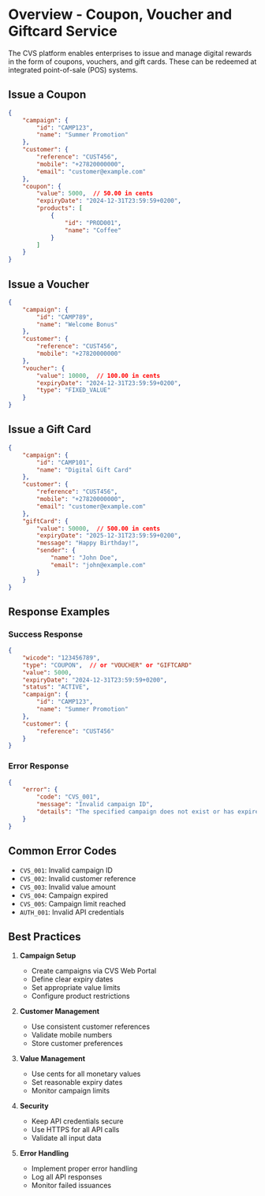 # Overview - Coupon, Voucher and Giftcard Service

The CVS platform enables enterprises to issue and manage digital rewards in the form of coupons, vouchers, and gift cards. These can be redeemed at integrated point-of-sale (POS) systems.

## Issue a Coupon

```json
{
    "campaign": {
        "id": "CAMP123",
        "name": "Summer Promotion"
    },
    "customer": {
        "reference": "CUST456",
        "mobile": "+27820000000",
        "email": "customer@example.com"
    },
    "coupon": {
        "value": 5000,  // 50.00 in cents
        "expiryDate": "2024-12-31T23:59:59+0200",
        "products": [
            {
                "id": "PROD001",
                "name": "Coffee"
            }
        ]
    }
}
```


## Issue a Voucher

```json
{
    "campaign": {
        "id": "CAMP789",
        "name": "Welcome Bonus"
    },
    "customer": {
        "reference": "CUST456",
        "mobile": "+27820000000"
    },
    "voucher": {
        "value": 10000,  // 100.00 in cents
        "expiryDate": "2024-12-31T23:59:59+0200",
        "type": "FIXED_VALUE"
    }
}
```


## Issue a Gift Card

```json
{
    "campaign": {
        "id": "CAMP101",
        "name": "Digital Gift Card"
    },
    "customer": {
        "reference": "CUST456",
        "mobile": "+27820000000",
        "email": "customer@example.com"
    },
    "giftCard": {
        "value": 50000,  // 500.00 in cents
        "expiryDate": "2025-12-31T23:59:59+0200",
        "message": "Happy Birthday!",
        "sender": {
            "name": "John Doe",
            "email": "john@example.com"
        }
    }
}
```

## Response Examples

### Success Response
```json
{
    "wicode": "123456789",
    "type": "COUPON",  // or "VOUCHER" or "GIFTCARD"
    "value": 5000,
    "expiryDate": "2024-12-31T23:59:59+0200",
    "status": "ACTIVE",
    "campaign": {
        "id": "CAMP123",
        "name": "Summer Promotion"
    },
    "customer": {
        "reference": "CUST456"
    }
}
```

### Error Response
```json
{
    "error": {
        "code": "CVS_001",
        "message": "Invalid campaign ID",
        "details": "The specified campaign does not exist or has expired"
    }
}
```

## Common Error Codes

- `CVS_001`: Invalid campaign ID
- `CVS_002`: Invalid customer reference
- `CVS_003`: Invalid value amount
- `CVS_004`: Campaign expired
- `CVS_005`: Campaign limit reached
- `AUTH_001`: Invalid API credentials

## Best Practices

1. **Campaign Setup**
   - Create campaigns via CVS Web Portal
   - Define clear expiry dates
   - Set appropriate value limits
   - Configure product restrictions

2. **Customer Management**
   - Use consistent customer references
   - Validate mobile numbers
   - Store customer preferences

3. **Value Management**
   - Use cents for all monetary values
   - Set reasonable expiry dates
   - Monitor campaign limits

4. **Security**
   - Keep API credentials secure
   - Use HTTPS for all API calls
   - Validate all input data

5. **Error Handling**
   - Implement proper error handling
   - Log all API responses
   - Monitor failed issuances
